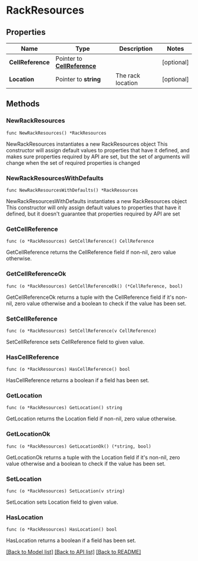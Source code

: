 # RackResources

## Properties

Name | Type | Description | Notes
------------ | ------------- | ------------- | -------------
**CellReference** | Pointer to [**CellReference**](CellReference.md) |  | [optional] 
**Location** | Pointer to **string** | The rack location | [optional] 

## Methods

### NewRackResources

`func NewRackResources() *RackResources`

NewRackResources instantiates a new RackResources object
This constructor will assign default values to properties that have it defined,
and makes sure properties required by API are set, but the set of arguments
will change when the set of required properties is changed

### NewRackResourcesWithDefaults

`func NewRackResourcesWithDefaults() *RackResources`

NewRackResourcesWithDefaults instantiates a new RackResources object
This constructor will only assign default values to properties that have it defined,
but it doesn't guarantee that properties required by API are set

### GetCellReference

`func (o *RackResources) GetCellReference() CellReference`

GetCellReference returns the CellReference field if non-nil, zero value otherwise.

### GetCellReferenceOk

`func (o *RackResources) GetCellReferenceOk() (*CellReference, bool)`

GetCellReferenceOk returns a tuple with the CellReference field if it's non-nil, zero value otherwise
and a boolean to check if the value has been set.

### SetCellReference

`func (o *RackResources) SetCellReference(v CellReference)`

SetCellReference sets CellReference field to given value.

### HasCellReference

`func (o *RackResources) HasCellReference() bool`

HasCellReference returns a boolean if a field has been set.

### GetLocation

`func (o *RackResources) GetLocation() string`

GetLocation returns the Location field if non-nil, zero value otherwise.

### GetLocationOk

`func (o *RackResources) GetLocationOk() (*string, bool)`

GetLocationOk returns a tuple with the Location field if it's non-nil, zero value otherwise
and a boolean to check if the value has been set.

### SetLocation

`func (o *RackResources) SetLocation(v string)`

SetLocation sets Location field to given value.

### HasLocation

`func (o *RackResources) HasLocation() bool`

HasLocation returns a boolean if a field has been set.


[[Back to Model list]](../README.md#documentation-for-models) [[Back to API list]](../README.md#documentation-for-api-endpoints) [[Back to README]](../README.md)


